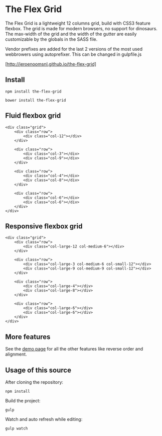 # The Flex Grid

The Flex Grid is a lightweight 12 columns grid, build with CSS3 feature flexbox. The grid is made for modern browsers, no support for dinosaurs. The max-width of the grid and the width of the gutter are easily customizable by the globals in the SASS file.

Vendor prefixes are added for the last 2 versions of the most used webbrowers using autoprefixer. This can be changed in gulpfile.js

[http://jeroenoomsnl.github.io/the-flex-grid]

## Install

```
npm install the-flex-grid
```

```
bower install the-flex-grid
```

## Fluid flexbox grid

```
<div class="grid">
    <div class="row">
        <div class="col-12"></div>
    </div>

    <div class="row">
        <div class="col-3"></div>
        <div class="col-9"></div>
    </div>

    <div class="row">
        <div class="col-4"></div>
        <div class="col-8"></div>
    </div>

    <div class="row">
        <div class="col-6"></div>
        <div class="col-6"></div>
    </div>
</div>
```

## Responsive flexbox grid

```
<div class="grid">
    <div class="row">
        <div class="col-large-12 col-medium-6"></div>
    </div>

    <div class="row">
        <div class="col-large-3 col-medium-6 col-small-12"></div>
        <div class="col-large-9 col-medium-9 col-small-12"></div>
    </div>

    <div class="row">
        <div class="col-large-4"></div>
        <div class="col-large-8"></div>
    </div>

    <div class="row">
        <div class="col-large-6"></div>
        <div class="col-large-6"></div>
    </div>
</div>
```

## More features

See the [demo page] for all the other features like reverse order and alignment.


## Usage of this source

After cloning the repository:

```
npm install
```

Build the project:

```
gulp
```
Watch and auto refresh while editing:

```
gulp watch
```



[http://jeroenoomsnl.github.io/the-flex-grid]:http://jeroenoomsnl.github.io/the-flex-grid
[demo page]:http://jeroenoomsnl.github.io/the-flex-grid


